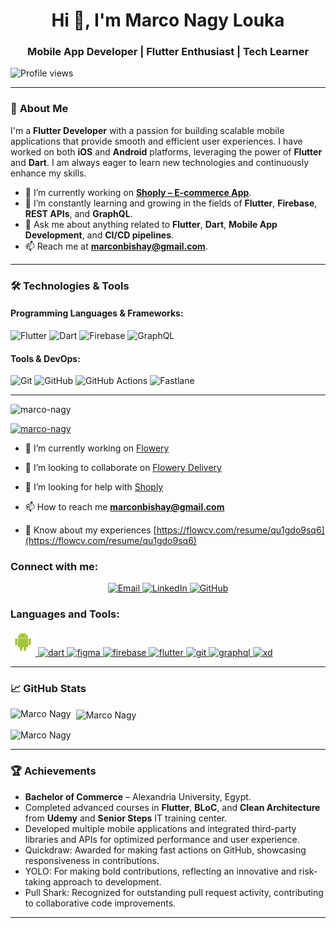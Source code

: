 <h1 align="center">Hi 👋, I'm Marco Nagy Louka</h1>

<h3 align="center">Mobile App Developer | Flutter Enthusiast | Tech Learner</h3>
<p align="Left">
  <img src="https://komarev.com/ghpvc/?username=Marco-Nagy&label=Profile%20views&color=0e75b6&style=flat" alt="Profile views"/>
</p>


---

### 🚀 **About Me**

I'm a **Flutter Developer** with a passion for building scalable mobile applications that provide smooth and efficient user experiences. I have worked on both **iOS** and **Android** platforms, leveraging the power of **Flutter** and **Dart**. I am always eager to learn new technologies and continuously enhance my skills.

- 🔭 I’m currently working on **[Shoply – E-commerce App](https://github.com/Marco-Nagy/shoply_app/tree/development)**.
- 🌱 I’m constantly learning and growing in the fields of **Flutter**, **Firebase**, **REST APIs**, and **GraphQL**.
- 💬 Ask me about anything related to **Flutter**, **Dart**, **Mobile App Development**, and **CI/CD pipelines**.
- 📫 Reach me at **[marconbishay@gmail.com](mailto:marconbishay@gmail.com)**.

---

### 🛠️ **Technologies & Tools**

#### Programming Languages & Frameworks:
![Flutter](https://img.shields.io/badge/Flutter-02569B?style=for-the-badge&logo=flutter&logoColor=white) 
![Dart](https://img.shields.io/badge/Dart-0175C2?style=for-the-badge&logo=dart&logoColor=white) 
![Firebase](https://img.shields.io/badge/Firebase-FFCA28?style=for-the-badge&logo=firebase&logoColor=black)
![GraphQL](https://img.shields.io/badge/GraphQL-E10098?style=for-the-badge&logo=graphql&logoColor=white) 

#### Tools & DevOps:
![Git](https://img.shields.io/badge/Git-F05032?style=for-the-badge&logo=git&logoColor=white)
![GitHub](https://img.shields.io/badge/GitHub-181717?style=for-the-badge&logo=github&logoColor=white)
![GitHub Actions](https://img.shields.io/badge/GitHub%20Actions-2088FF?style=for-the-badge&logo=github-actions&logoColor=white)
![Fastlane](https://img.shields.io/badge/Fastlane-00F200?style=for-the-badge&logo=fastlane&logoColor=white)

---

<p align="left"> <img src="https://komarev.com/ghpvc/?username=marco-nagy&label=Profile%20views&color=0e75b6&style=flat" alt="marco-nagy" /> </p>

<p align="left"> <a href="https://github.com/ryo-ma/github-profile-trophy"><img src="https://github-profile-trophy.vercel.app/?username=marco-nagy" alt="marco-nagy" /></a> </p>

- 🔭 I’m currently working on [Flowery](https://github.com/Marco-Nagy/flowery_app)

- 👯 I’m looking to collaborate on [Flowery Delivery](https://github.com/YasmeenGad/Flowery-Tracking-App)

- 🤝 I’m looking for help with [Shoply](https://github.com/Marco-Nagy/shoply_app)

- 📫 How to reach me **marconbishay@gmail.com**

- 📄 Know about my experiences [https://flowcv.com/resume/qu1gdo9sq6](https://flowcv.com/resume/qu1gdo9sq6)

<h3 align="left">Connect with me:</h3>

  <p align="center">
  <a href="mailto:marconbishay@gmail.com"> 
    <img src="https://img.shields.io/badge/Email-marconbishay@gmail.com-%23EA4335.svg?style=for-the-badge&logo=gmail&logoColor=dark" alt="Email">
  </a>
    
  <a href="https://www.linkedin.com/in/marco-nagy/" target="_blank">
    <img src="https://img.shields.io/badge/LinkedIn-marco--nagy-%230A66C2.svg?style=for-the-badge&logo=linkedin&logoColor=dark" alt="LinkedIn">
  </a>
  <a href="https://github.com/Marco-Nagy" target="_blank">
    <img src="https://img.shields.io/badge/GitHub-Marco--Nagy-%2312100E.svg?style=for-the-badge&logo=github&logoColor=dar$theme=radical" alt="GitHub">
  </a>
</p>
</a>
</p>

<h3 align="left">Languages and Tools:</h3>
<p align="left"> <a href="https://developer.android.com" target="_blank" rel="noreferrer"> <img src="https://raw.githubusercontent.com/devicons/devicon/master/icons/android/android-original-wordmark.svg" alt="android" width="40" height="40"/> </a> <a href="https://dart.dev" target="_blank" rel="noreferrer"> <img src="https://www.vectorlogo.zone/logos/dartlang/dartlang-icon.svg" alt="dart" width="40" height="40"/> </a> <a href="https://www.figma.com/" target="_blank" rel="noreferrer"> <img src="https://www.vectorlogo.zone/logos/figma/figma-icon.svg" alt="figma" width="40" height="40"/> </a> <a href="https://firebase.google.com/" target="_blank" rel="noreferrer"> <img src="https://www.vectorlogo.zone/logos/firebase/firebase-icon.svg" alt="firebase" width="40" height="40"/> </a> <a href="https://flutter.dev" target="_blank" rel="noreferrer"> <img src="https://www.vectorlogo.zone/logos/flutterio/flutterio-icon.svg" alt="flutter" width="40" height="40"/> </a> <a href="https://git-scm.com/" target="_blank" rel="noreferrer"> <img src="https://www.vectorlogo.zone/logos/git-scm/git-scm-icon.svg" alt="git" width="40" height="40"/> </a> <a href="https://graphql.org" target="_blank" rel="noreferrer"> <img src="https://www.vectorlogo.zone/logos/graphql/graphql-icon.svg" alt="graphql" width="40" height="40"/> </a> <a href="https://www.adobe.com/products/xd.html" target="_blank" rel="noreferrer"> <img src="https://cdn.worldvectorlogo.com/logos/adobe-xd.svg" alt="xd" width="40" height="40"/> </a> </p>




---



### 📈 **GitHub Stats**

<p>
  <img align="left" src="https://github-readme-stats.vercel.app/api/top-langs?username=Marco-Nagy&show_icons=true&locale=en&layout=compact&theme=radical" alt="Marco Nagy" />
</p>

<p>&nbsp;
  <img align="center" src="https://github-readme-stats.vercel.app/api?username=Marco-Nagy&show_icons=true&layout=compact&theme=radical" alt="Marco Nagy" />
</p>

<p>
  <img align="center" src="https://github-readme-streak-stats.herokuapp.com/?user=Marco-Nagy&show_icons=true&layout=compact&theme=radical&" alt="Marco Nagy" />
</p>


---






### 🏆 **Achievements**

- **Bachelor of Commerce** – Alexandria University, Egypt.
- Completed advanced courses in **Flutter**, **BLoC**, and **Clean Architecture** from **Udemy** and **Senior Steps** IT training center.
- Developed multiple mobile applications and integrated third-party libraries and APIs for optimized performance and user experience.
- Quickdraw: Awarded for making fast actions on GitHub, showcasing responsiveness in contributions.
- YOLO: For making bold contributions, reflecting an innovative and risk-taking approach to development.
- Pull Shark: Recognized for outstanding pull request activity, contributing to collaborative code improvements.
---



<!---
Marco-Nagy/Marco-Nagy is a ✨ special ✨ repository because its `README.md` (this file) appears on your GitHub profile.
You can click the Preview link to take a look at your changes.
--->
